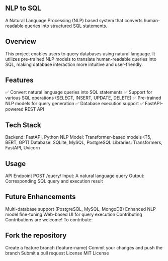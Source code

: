 ## NLP to SQL
A Natural Language Processing (NLP) based system that converts human-readable queries into structured SQL statements.

## Overview
This project enables users to query databases using natural language. It utilizes pre-trained NLP models to translate human-readable queries into SQL, making database interaction more intuitive and user-friendly.

## Features
✅ Convert natural language queries into SQL statements
✅ Support for various SQL operations (SELECT, INSERT, UPDATE, DELETE)
✅ Pre-trained NLP models for query generation
✅ Database execution support
✅ FastAPI-powered REST API

## Tech Stack
Backend: FastAPI, Python
NLP Model: Transformer-based models (T5, BERT, GPT)
Database: SQLite, MySQL, PostgreSQL
Libraries: Transformers, FastAPI, Uvicorn

## Usage
API Endpoint
POST /query/
Input: A natural language query
Output: Corresponding SQL query and execution result

## Future Enhancements
Multi-database support (PostgreSQL, MySQL, MongoDB)
Enhanced NLP model fine-tuning
Web-based UI for query execution
Contributing
Contributions are welcome! To contribute:

## Fork the repository
Create a feature branch (feature-name)
Commit your changes and push the branch
Submit a pull request
License
MIT License
